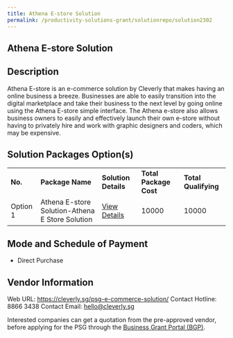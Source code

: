 ```yaml
---
title: Athena E-store Solution
permalink: /productivity-solutions-grant/solutionrepo/solution2302
---
```


## Athena E-store Solution

## Description

Athena E-store is an e-commerce solution by Cleverly that makes having an online business a breeze. Businesses are able to easily transition into the digital marketplace and take their business to the next level by going online using the Athena E-store simple interface. The Athena e-store also allows business owners to easily and effectively launch their own e-store without having to privately hire and work with graphic designers and coders, which may be expensive.

## Solution Packages Option(s)

<table>
<tr>
<td><b>No.</b></td>
<td><b>Package Name</b></td>
<td><b>Solution Details</b></td>
<td><b>Total Package Cost</b></td>
<td><b>Total Qualifying</b></td>
</tr>
<tr>
<td>Option 1</td>
<td>Athena E-store Solution-Athena E Store Solution</td>
<td><a href='https://www.gobusiness.gov.sg/images/psg/Cleverly_20210095_Desensitised_Annex_3_Part_2.pdf'>View Details</a></td>
<td>10000</td>
<td>10000</td>
</tr>
</table>

## Mode and Schedule of Payment

 - Direct Purchase

## Vendor Information

 Web URL: https://cleverly.sg/psg-e-commerce-solution/ 
Contact Hotline: 8866 3438 
Contact Email: hello@cleverly.sg 


Interested companies can get a quotation from the pre-approved vendor, before applying for the PSG through the <a href='https://www.businessgrants.gov.sg/'>Business Grant Portal (BGP)</a>.

<script src="/jquery/resize-tables.js"></script>
